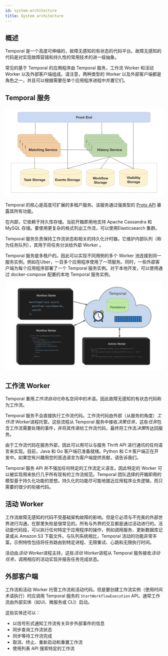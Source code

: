 ```yaml
---
id: system-architecture
title: System architecture
---
```


## 概述

Temporal 是一个高度可伸缩的，故障无感知的有状态的代码平台。故障无感知的代码是对实现故障容错和持久性的常用技术的进一级抽象。

常见的基于 Temporal 的应用程序由 Temporal 服务，工作流 Worker 和活动 Worker 以及外部客户端组成。请注意，两种类型的 Worker 以及外部客户端都是角色之一，并且可以根据需要在单个应用程序进程中并置它们。

## Temporal 服务

![时间总览](../img/docs/system-architecture.png)

Temporal 的核心是高度可扩展的多租户服务。该服务通过强类型的 [Proto API](https://github.com/temporalio/temporal-proto/blob/master/workflowservice/service.proto) 暴露其所有功能。

在内部，它依赖于持久性存储。当前开箱即用地支持 Apache Cassandra 和 MySQL 存储。要使用更复杂的格式列出工作流，可以使用Elasticsearch 集群。 

Temporal 服务负责保持工作流状态和相关的持久化计时器。它维护内部队列（称为任务队列），其用于将任务分派给外部 Worker 。

Temporal 服务是多租户的。因此可以实现不同用例的多个 Worker 池连接到同一服务实例。例如在Uber，一百多个应用程序使用了一项服务。同时，一些外部客户端为每个应用程序部署了一个 Temporal 服务实例。对于本地开发，可以使用通过 docker-compose 配置的本地 Temporal 服务实例。

![时间总览](../img/docs/system-architecture-2.png)

## 工作流  Worker 

Temporal 重用*工作流自动化*命名空间中的术语。因此故障无感知的有状态代码称为工作流。

Temporal 服务不会直接执行工作流代码。工作流代码由外部（从服务的角度）*工作流 Worker*进程托管。这些流程从 Temporal 服务中接收*决策任务*，这些*任务*包含工作流需要处理的事件，并将其传递给工作流代码，最终将工作流*决策*传达回服务。

由于工作流代码在服务外部，因此可以用可以与服务 Thrift API 进行通讯的任何语言来实现。目前，Java 和 Go 客户端已准备就绪。Python 和 C＃客户端正在开发中。如果您有兴趣用您的首选语言为客户端提供贡献，请告诉我们。

Temporal 服务 API 并不强加任何特定的工作流定义语言。因此特定的 Worker 可以被实现用来执行几乎所有现有的工作流规范。Temporal 团队选择的开箱即用的模型基于持久化功能的思想。持久化的功能尽可能地接近应用程序业务逻辑，而只需要的很少的衔接代码。

## 活动 Worker 

工作流故障无感知的代码不受基础架构故障的影响。但是它必须与不完美的外部世界进行沟通，在那里失败是很常见的。所有与外界的交互都是通过活动进行的。活动是代码段，可以执行任何特定于应用程序的操作，例如调用服务、更新数据库记录或从 Amazon S3 下载文件。与队列系统相比，Temporal 活动的功能非常丰富。示例特性包括将任务路由到特定进程、无限重试、心跳和无限执行时间。

活动由*活动 Worker*进程主持，这些*活动 Worker*进程从 Temporal 服务接收*活动任务*，调用相应的活动实现并报告任务完成状态。

## 外部客户端

工作流和活动 Worker 托管工作流和活动代码。但是要创建工作流实例（使用时间术语执行）时应调用 Temporal 服务的 `StartWorkflowExecution` API。通常工作流由外部实体（如UI、微服务或 CLI）启动。

这些实体还可以：

- 以信号形式通知工作流有关异步外部事件的信息
- 同步查询工作流状态
- 同步等待工作流完成
- 取消、终止、重新启动和重置工作流
- 使用列表 API 搜索特定的工作流
